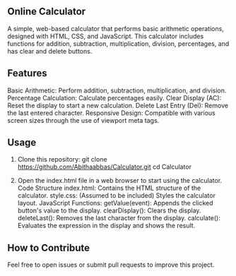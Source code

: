 ## Online Calculator
A simple, web-based calculator that performs basic arithmetic operations, designed with HTML, CSS, and JavaScript. This calculator includes functions for addition, subtraction, multiplication, division, percentages, and has clear and delete buttons.

## Features
Basic Arithmetic: Perform addition, subtraction, multiplication, and division.
Percentage Calculation: Calculate percentages easily.
Clear Display (AC): Reset the display to start a new calculation.
Delete Last Entry (Del): Remove the last entered character.
Responsive Design: Compatible with various screen sizes through the use of viewport meta tags.

## Usage
1. Clone this repository:
git clone https://github.com/Abithaabbas/Calculator.git
cd Calculator

2. Open the index.html file in a web browser to start using the calculator. Code Structure index.html: Contains the HTML structure of the calculator. style.css: (Assumed to be included) Styles the calculator layout. JavaScript Functions: getValue(event): Appends the clicked button's value to the display. clearDisplay(): Clears the display. deleteLast(): Removes the last character from the display. calculate(): Evaluates the expression in the display and shows the result.

## How to Contribute
Feel free to open issues or submit pull requests to improve this project.
